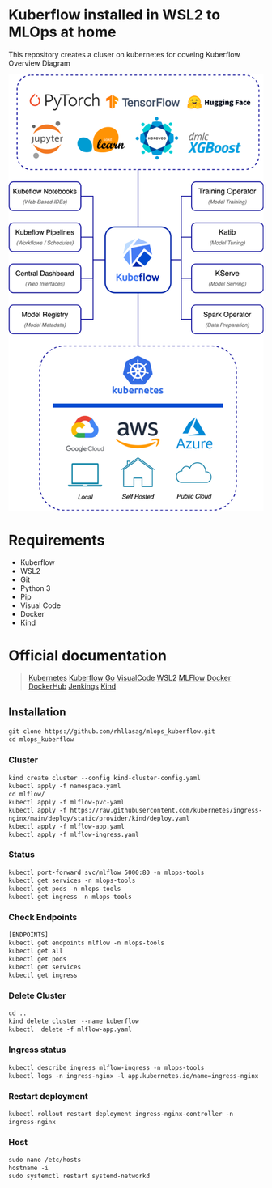 # Kuberflow installed in WSL2 to MLOps at home
This repository creates a cluser on kubernetes for coveing Kuberflow Overview Diagram

<img src="./images/kubeflow-intro-diagram.drawio.svg">

# Requirements

-   Kuberflow
-   WSL2
-   Git
-   Python 3
-   Pip
-   Visual Code
-   Docker
-   Kind

# Official documentation

> [Kubernetes](https://kubernetes.io/)
> [Kuberflow](https://www.kubeflow.org/)
> [Go](https://kind.sigs.k8s.io/)
> [VisualCode](https://code.visualstudio.com/)
> [WSL2](https://learn.microsoft.com/en-us/windows/wsl/install)
> [MLFlow](https://mlflow.org/)
> [Docker](https://docs.docker.com/)
> [DockerHub](https://hub.docker.com/)
> [Jenkings](https://www.jenkins.io/)
> [Kind](https://kind.sigs.k8s.io/)

## Installation
```
git clone https://github.com/rhllasag/mlops_kuberflow.git
cd mlops_kuberflow
```
### Cluster
```
kind create cluster --config kind-cluster-config.yaml
kubectl apply -f namespace.yaml 
cd mlflow/
kubectl apply -f mlflow-pvc-yaml 
kubectl apply -f https://raw.githubusercontent.com/kubernetes/ingress-nginx/main/deploy/static/provider/kind/deploy.yaml
kubectl apply -f mlflow-app.yaml
kubectl apply -f mlflow-ingress.yaml
```
### Status
```
kubectl port-forward svc/mlflow 5000:80 -n mlops-tools
kubectl get services -n mlops-tools
kubectl get pods -n mlops-tools
kubectl get ingress -n mlops-tools
```
### Check Endpoints
```
[ENDPOINTS]
kubectl get endpoints mlflow -n mlops-tools
kubectl get all
kubectl get pods
kubectl get services
kubectl get ingress
```
### Delete Cluster
```
cd ..
kind delete cluster --name kuberflow
kubectl  delete -f mlflow-app.yaml
```
### Ingress status
```
kubectl describe ingress mlflow-ingress -n mlops-tools
kubectl logs -n ingress-nginx -l app.kubernetes.io/name=ingress-nginx
```
### Restart deployment
```
kubectl rollout restart deployment ingress-nginx-controller -n ingress-nginx
```
### Host
```
sudo nano /etc/hosts
hostname -i
sudo systemctl restart systemd-networkd
```